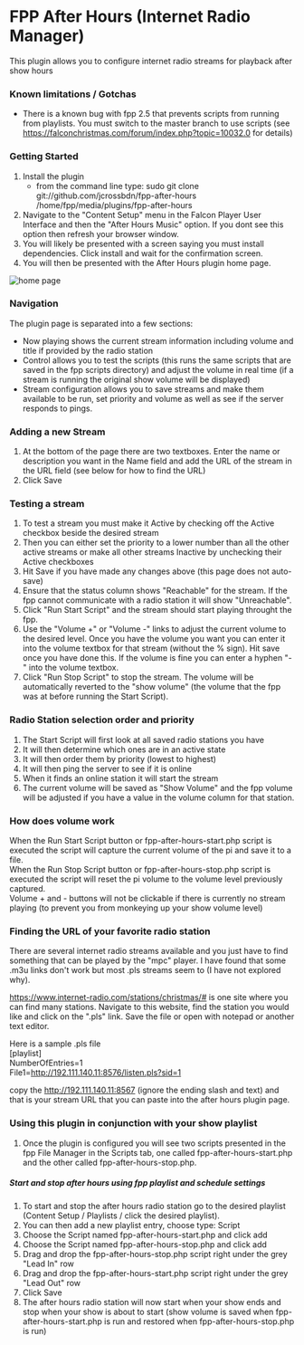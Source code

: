 # FPP After Hours (Internet Radio Manager)

This plugin allows you to configure internet radio streams for playback after show hours

### Known limitations / Gotchas
  - There is a known bug with fpp 2.5 that prevents scripts from running from playlists. You must switch to the master branch to use scripts (see https://falconchristmas.com/forum/index.php?topic=10032.0 for details)
  
### Getting Started
1. Install the plugin
   - from the command line type: sudo git clone git://github.com/jcrossbdn/fpp-after-hours /home/fpp/media/plugins/fpp-after-hours
2. Navigate to the "Content Setup" menu in the Falcon Player User Interface and then the "After Hours Music" option. If you dont see this option then refresh your browser window.
3. You will likely be presented with a screen saying you must install dependencies.  Click install and wait for the confirmation screen.
4. You will then be presented with the After Hours plugin home page.

![home page](https://raw.github.com/jcrossbdn/fpp-after-hours/master/pluginHomePage.jpg)

### Navigation
The plugin page is separated into a few sections:
- Now playing shows the current stream information including volume and title if provided by the radio station
- Control allows you to test the scripts (this runs the same scripts that are saved in the fpp scripts directory) and adjust the volume in real time (if a stream is running the original show volume will be displayed)
- Stream configuration allows you to save streams and make them available to be run, set priority and volume as well as see if the server responds to pings.

### Adding a new Stream
1. At the bottom of the page there are two textboxes.  Enter the name or description you want in the Name field and add the URL of the stream in the URL field (see below for how to find the URL)
2. Click Save

### Testing a stream
1. To test a stream you must make it Active by checking off the Active checkbox beside the desired stream
2. Then you can either set the priority to a lower number than all the other active streams or make all other streams Inactive by unchecking their Active checkboxes
3. Hit Save if you have made any changes above (this page does not auto-save)
4. Ensure that the status column shows "Reachable" for the stream.  If the fpp cannot communicate with a radio station it will show "Unreachable".
5. Click "Run Start Script" and the stream should start playing throught the fpp.
6. Use the "Volume +" or "Volume -" links to adjust the current volume to the desired level. Once you have the volume you want you can enter it into the volume textbox for that stream (without the % sign). Hit save once you have done this. If the volume is fine you can enter a hyphen "-" into the volume textbox.
7. Click "Run Stop Script" to stop the stream.  The volume will be automatically reverted to the "show volume" (the volume that the fpp was at before running the Start Script).

### Radio Station selection order and priority
1. The Start Script will first look at all saved radio stations you have
2. It will then determine which ones are in an active state
3. It will then order them by priority (lowest to highest)
4. It will then ping the server to see if it is online
5. When it finds an online station it will start the stream
6. The current volume will be saved as "Show Volume" and the fpp volume will be adjusted if you have a value in the volume column for that station.

### How does volume work
When the Run Start Script button or fpp-after-hours-start.php script is executed the script will capture the current volume of the pi and save it to a file.  
When the Run Stop Script button or fpp-after-hours-stop.php script is executed the script will reset the pi volume to the volume level previously captured.  
Volume + and - buttons will not be clickable if there is currently no stream playing (to prevent you from monkeying up your show volume level)

### Finding the URL of your favorite radio station
There are several internet radio streams available and you just have to find something that can be played by the "mpc" player.  I have found that some .m3u links don't work but most .pls streams seem to (I have not explored why).

https://www.internet-radio.com/stations/christmas/# is one site where you can find many stations.  Navigate to this website, find the station you would like and click on the ".pls" link.  Save the file or open with notepad or another text editor.

Here is a sample .pls file  
[playlist]  
NumberOfEntries=1  
File1=http://192.111.140.11:8576/listen.pls?sid=1

copy the http://192.111.140.11:8567 (ignore the ending slash and text) and that is your stream URL that you can paste into the after hours plugin page.

### Using this plugin in conjunction with your show playlist
1. Once the plugin is configured you will see two scripts presented in the fpp File Manager in the Scripts tab, one called fpp-after-hours-start.php and the other called fpp-after-hours-stop.php.

##### Start and stop after hours using fpp playlist and schedule settings
1. To start and stop the after hours radio station go to the desired playlist (Content Setup / Playlists / click the desired playlist).
2. You can then add a new playlist entry, choose type: Script
3. Choose the Script named fpp-after-hours-start.php and click add
4. Choose the Script named fpp-after-hours-stop.php and click add
5. Drag and drop the fpp-after-hours-stop.php script right under the grey "Lead In" row
6. Drag and drop the fpp-after-hours-start.php script right under the grey "Lead Out" row
7. Click Save
8. The after hours radio station will now start when your show ends and stop when your show is about to start (show volume is saved when fpp-after-hours-start.php is run and restored when fpp-after-hours-stop.php is run)
